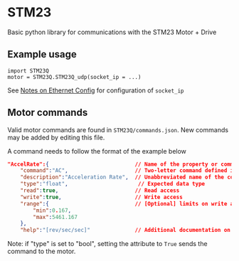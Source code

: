 # STM23

Basic python library for communications with the STM23 Motor + Drive

## Example usage

```
import STM23Q
motor = STM23Q.STM23Q_udp(socket_ip = ...)

```

See [Notes on Ethernet Config](docs/Notes-On-Ethernet-Config.md) for configuration of `socket_ip`

## Motor commands

Valid motor commands are found in `STM23Q/commands.json`. New commands may be added by editing this file.

A command needs to follow the format of the example below
```json
"AccelRate":{                           // Name of the property or command
    "command":"AC",                     // Two-letter command defined in the command manual
    "description":"Acceleration Rate",  // Unabbreviated name of the command
    "type":"float",                      // Expected data type
    "read":true,                        // Read access
    "write":true,                       // Write access
    "range":{                           // [Optional] limits on write access commands
        "min":0.167,
        "max":5461.167
    },
    "help":"[rev/sec/sec]"              // Additional documentation on the command (e.g. units)
```

Note: if "type" is set to "bool", setting the attribute to `True` sends the command to 
the motor.
